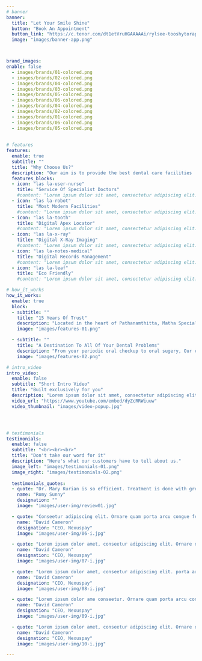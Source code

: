 ```yaml
---
# banner
banner:
  title: "Let Your Smile Shine"
  button: "Book An Appointment"
  button_link: "https://c.tenor.com/dt1etVruHGAAAAAi/rylsee-tooshytorap.gif"
  image: "images/banner-app.png"



brand_images:
enable: false
  - images/brands/01-colored.png
  - images/brands/02-colored.png
  - images/brands/04-colored.png
  - images/brands/03-colored.png
  - images/brands/05-colored.png
  - images/brands/06-colored.png
  - images/brands/04-colored.png
  - images/brands/02-colored.png
  - images/brands/01-colored.png
  - images/brands/06-colored.png
  - images/brands/05-colored.png
  
  
# features
features:
  enable: true
  subtitle: ""
  title: "Why Choose Us?"
  description: "Our aim is to provide the best dental care facilities  <br> to our customers at the most affordable rate."
  features_blocks:
  - icon: "las la-user-nurse"
    title: "Service Of Specialist Doctors"
    #content: "Lorem ipsum dolor sit amet, consectetur adipiscing elit. Neque enim id diam ornare volutpat in sagitis, aliquet. Arcu cursus"
  - icon: "las la-robot"
    title: "Most Modern Facilities"
    #content: "Lorem ipsum dolor sit amet, consectetur adipiscing elit. Neque enim id diam ornare volutpat in sagitis, aliquet. Arcu cursus"
  - icon: "las la-tooth"
    title: "Digital Apex Locator"
    #content: "Lorem ipsum dolor sit amet, consectetur adipiscing elit. Neque enim id diam ornare volutpat in sagitis, aliquet. Arcu cursus"
  - icon: "las la-x-ray"
    title: "Digital X-Ray Imaging"
    #content: "Lorem ipsum dolor sit amet, consectetur adipiscing elit. Neque enim id diam ornare volutpat in sagitis, aliquet. Arcu cursus"
  - icon: "las la-notes-medical"
    title: "Digital Records Management"
    #content: "Lorem ipsum dolor sit amet, consectetur adipiscing elit. Neque enim id diam ornare volutpat in sagitis, aliquet. Arcu cursus"
  - icon: "las la-leaf"
    title: "Eco Friendly"
    #content: "Lorem ipsum dolor sit amet, consectetur adipiscing elit. Neque enim id diam ornare volutpat in sagitis, aliquet. Arcu cursus"

# how_it_works
how_it_works:   
  enable: true
  block:
  - subtitle: ""
    title: "15 Years Of Trust"
    description: "Located in the heart of Pathanamthitta, Matha Speciality Dental Clinic has been providing an invaluble service to it's customers for the past 15 years."
    image: "images/features-01.png"

  - subtitle: ""
    title: "A Destination To All Of Your Dental Problems"
    description: "From your periodic oral checkup to oral sugery, Our experienced doctors will take care of all your dental needs."
    image: "images/features-02.png"

# intro_video
intro_video:   
  enable: false
  subtitle: "Short Intro Video"
  title: "Built exclusively for you"
  description: "Lorem ipsum dolor sit amet, consectetur adipiscing elit. Morbi egestas <br> Werat viverra id et aliquet. vulputate egestas sollicitudin."
  video_url: "https://www.youtube.com/embed/dyZcRRWiuuw"
  video_thumbnail: "images/video-popup.jpg"




# testimonials
testimonials:   
  enable: false
  subtitle: "<br><br><br>"
  title: "Don't take our word for it"
  description: "Here's what our customers have to tell about us."
  image_left: "images/testimonials-01.png"
  image_right: "images/testimonials-02.png"
  
  testimonials_quotes:
  - quote: "Dr. Mary Kurian is so efficient. Treatment is done with great care and hygiene and was completed within short span of time without causing too much lag and continuous visits."
    name: "Romy Sunny"
    designation: ""
    image: "images/user-img/review01.jpg"

  - quote: "Conseetur adipiscing elit. Ornare quam porta arcu congue felis volutpat. Vitae lectudbfs pellentesque vitae dolor faucibus"
    name: "David Cameron"
    designation: "CEO, Nexuspay"
    image: "images/user-img/06-i.jpg"

  - quote: "Lorem ipsum dolor amet, conseetur adipiscing elit. Ornare quam porta arcu congue felis volutpat. Vitae lectudbfs pellentesque vitae dolor"
    name: "David Cameron"
    designation: "CEO, Nexuspay"
    image: "images/user-img/07-i.jpg"

  - quote: "Lorem ipsum dolor amet, conseetur adipiscing elit. porta arcu congue felis volutpat. Vitae lectudbfs pellentesque vitae dolor faucibus"
    name: "David Cameron"
    designation: "CEO, Nexuspay"
    image: "images/user-img/08-i.jpg"

  - quote: "Lorem ipsum dolor ame conseetur. Ornare quam porta arcu congue felis volutpat. Vitae lectudbfs pellentesque vitae dolor faucibus"
    name: "David Cameron"
    designation: "CEO, Nexuspay"
    image: "images/user-img/09-i.jpg"

  - quote: "Lorem ipsum dolor amet, conseetur adipiscing elit. Ornare quam porta arcu congue lectudbfs pellentesque vitae dolor faucibus"
    name: "David Cameron"
    designation: "CEO, Nexuspay"
    image: "images/user-img/10-i.jpg"

---
```

